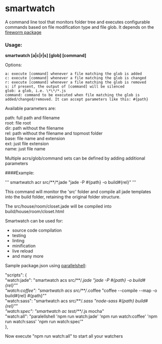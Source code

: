 # smartwatch
A command line tool that monitors folder tree and executes configurable commands based on file modification type and file glob.
It depends on the [fireworm package](https://github.com/airportyh/fireworm)

### Usage:
**smartwatch [a|c|r|s] [glob] [command]**

Options:

    a: execute [command] whenever a file matching the glob is added  
    c: execute [command] whenever a file matching the glob is changed  
    r: execute [command] whenever a file matching the glob is removed  
    s: if present, the output of [command] will be silenced  
    glob: a glob, i.e. \*\*/*.js  
    command: command to be executed when file matching the glob is added/changed/removed. It can accept parameters like this: #{path}

  Available parameters are:

  path: full path and filename  
  root: file root  
  dir: path without the filename  
  rel: path without the filename and topmost folder  
  base: file name and extension  
  ext: just file extension  
  name: just file name  

Multiple acrs/glob/command sets can be defined by adding additional parameters

####Example:

'''
smartwatch acr src/\*\*/*.jade "jade -P #{path} -o build#{rel}"
'''

This command will monitor the 'src' folder and compile all jade templates into the build folder, retaining the original folder structure.

The src/house/room/closet.jade will be compiled into build/house/room/closet.html

Smartwatch can be used for:

* source code compilation
* testing
* linting
* minification
* live reload
* and many more

Sample package.json using [parallelshell](https://github.com/keithamus/parallelshell):

"scripts": {  
  "watch:jade": "smartwatch acs src/\*\*/*.jade \"jade -P #{path} -o build#{rel}\""  
  "watch:coffee": "smartwatch acs src/\*\*/*.coffee \"coffee --compile --map -o build#{rel} #{path}\""  
  "watch:sass": "smartwatch acs src/\*\*/*.sass \"node-sass #{path} build#{rel}\""  
  "watch:spec": "smartwatch ac test/\*\*/*.js mocha"  
  "watch:all": "paralellshell 'npm run watch:jade' 'npm run watch:coffee' 'npm run watch:sass' 'npm run watch:spec'"  
},

Now execute "npm run watch:all" to start all your watchers
